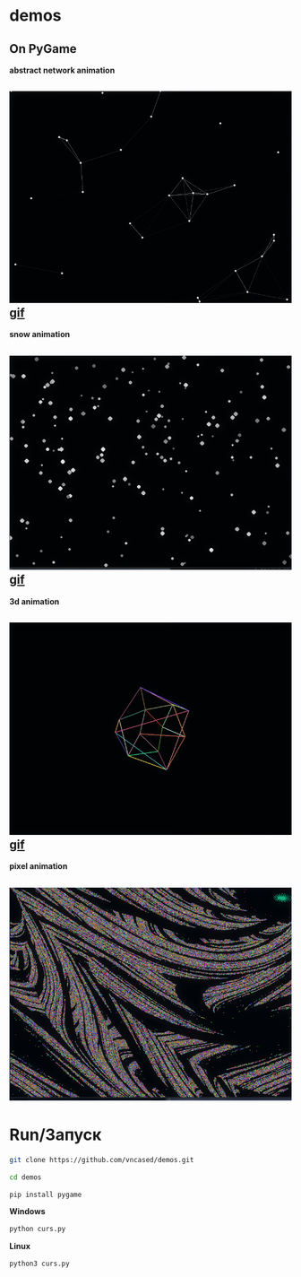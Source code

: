 # demos
On PyGame
---


**abstract network animation**

![lns](demos/.img/1.png)
[gif](https://github.com/vncased/demos/blob/main/demos/.img/ga.gif)
---
**snow animation**

![snw](demos/.img/2.png)
[gif](https://github.com/vncased/demos/blob/main/demos/.img/snw.gif)
---

**3d animation**

![bll](demos/.img/3.png)
[gif](https://github.com/vncased/demos/blob/main/demos/.img/tdg.gif)
---
**pixel animation**

![pyl](demos/.img/4.png)
---

# Run/Запуск
```bash
git clone https://github.com/vncased/demos.git
```
```bash
cd demos
```
```bash
pip install pygame
```
**Windows**
```bash
python curs.py
```
**Linux**
```bash
python3 curs.py
```
